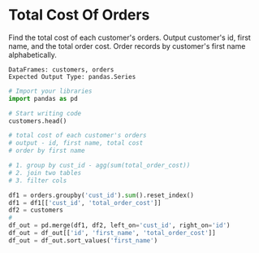 # Total Cost Of Orders

Find the total cost of each customer's orders. Output customer's id, first name, and the total order cost. Order records by customer's first name alphabetically.

```
DataFrames: customers, orders
Expected Output Type: pandas.Series
```

```python
# Import your libraries
import pandas as pd

# Start writing code
customers.head()

# total cost of each customer's orders
# output - id, first name, total cost
# order by first name

# 1. group by cust_id - agg(sum(total_order_cost))
# 2. join two tables
# 3. filter cols

df1 = orders.groupby('cust_id').sum().reset_index()
df1 = df1[['cust_id', 'total_order_cost']]
df2 = customers
# 
df_out = pd.merge(df1, df2, left_on='cust_id', right_on='id')
df_out = df_out[['id', 'first_name', 'total_order_cost']]
df_out = df_out.sort_values('first_name')
```